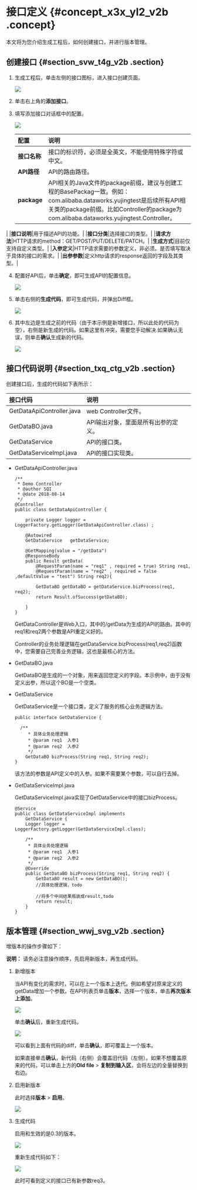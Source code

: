 # 接口定义 {#concept_x3x_yl2_v2b .concept}

本文将为您介绍生成工程后，如何创建接口，并进行版本管理。

## 创建接口 {#section_svw_t4g_v2b .section}

1.  生成工程后，单击左侧的接口图标，进入接口创建页面。

    ![](http://static-aliyun-doc.oss-cn-hangzhou.aliyuncs.com/assets/img/17732/15413806929642_zh-CN.png)

2.  单击右上角的**添加接口**。
3.  填写添加接口对话框中的配置。

    ![](http://static-aliyun-doc.oss-cn-hangzhou.aliyuncs.com/assets/img/17732/15413806929643_zh-CN.png)

    |配置|说明|
    |:-|:-|
    |**接口名称**|接口的标识符，必须是全英文，不能使用特殊字符或中文。|
    |**API路径**|API的路由路径。|
    |**package**|API相关的Java文件的package前缀，建议与创建工程的BasePackag一致。例如：com.alibaba.dataworks.yujingtest是后续所有API相关类的package前缀。比如Controller的package为com.alibaba.dataworks.yujingtest.Controller。

|
    |**接口说明**|用于描述API的功能。|
    |**接口分类**|选择接口的类型。|
    |**请求方法**|HTTP请求的method：GET/POST/PUT/DELETE/PATCH。|
    |**生成方式**|目前仅支持自定义类型。|
    |**入参定义**|HTTP请求需要的参数定义，非必须。是否填写取决于具体的接口的需求。|
    |**出参参数**|定义http请求的response返回的字段及其类型。|

4.  配置好API后，单击**确定**，即可生成API的配置信息。

    ![](http://static-aliyun-doc.oss-cn-hangzhou.aliyuncs.com/assets/img/17732/15413806929644_zh-CN.png)

5.  单击右侧的**生成代码**，即可生成代码，并弹出Diff框。

    ![](http://static-aliyun-doc.oss-cn-hangzhou.aliyuncs.com/assets/img/17732/15413806929645_zh-CN.png)

6.  其中左边是生成之前的代码（由于本示例是新增接口，所以此处的代码为空），右侧是新生成的代码。如果这里有冲突，需要您手动解决.如果确认无误，则单击**确认**生成新的代码。

    ![](http://static-aliyun-doc.oss-cn-hangzhou.aliyuncs.com/assets/img/17732/15413806929646_zh-CN.png)


## 接口代码说明 {#section_txq_ctg_v2b .section}

创建接口后，生成的代码如下表所示：

|接口代码|说明|
|:---|:-|
|GetDataApiController.java|web Controller文件。|
|GetDataBO.java|API输出对象，里面是所有出参的定义。|
|GetDataService|API的接口类。|
|GetDataServiceImpl.java|API的接口实现类。|

-   GetDataApiController.java

    ```
    /**
     * Demo Controller
     * @author SQI
     * @date 2018-08-14
     */
    @Controller
    public class GetDataApiController {
    
        private Logger logger = LoggerFactory.getLogger(GetDataApiController.class) ;
    
        @Autowired
        GetDataService   getDataService;
      
        @GetMapping(value = "/getData")
        @ResponseBody
        public Result getData(
            @RequestParam(name = "req1" , required = true) String req1,
    		@RequestParam(name = "req2" , required = false ,defaultValue = "test") String req2){
            
        	GetDataBO getDataBO = getDataService.bizProcess(req1, req2);
        	return Result.ofSuccess(getDataBO);
        
        }
    }
    ```

    GetDataController是Web入口，其中的/getData为生成的API的路由。其中的req1和req2两个参数是API重定义好的。

    Controller的业务处理逻辑在getDataService.bizProcess\(req1,req2\)函数中，您需要自己完善业务逻辑，这也是最核心的方法。

-   GetDataBO.java

    GetDataBO是生成的一个对象，用来返回您定义的字段。本示例中，由于没有定义出参，所以这个BO是一个空类。

-   GetDataService

    GetDataService是一个接口类，定义了服务的核心业务逻辑方法。

    ```
    public interface GetDataService {
      
      /**
     	 * 具体业务处理逻辑
     	 * @param req1	入参1
     	 * @param req2	入参2
     	 */   
        GetDataBO bizProcess(String req1, String req2);
    }
    ```

    该方法的参数是API定义中的入参。如果不需要某个参数，可以自行去掉。

-   GetDataServiceImpl.java

    GetDataServiceImpl.java实现了GetDataService中的接口bizProcess。

    ```
    @Service
    public class GetDataServiceImpl implements
        GetDataService {
        Logger logger = LoggerFactory.getLogger(GetDataServiceImpl.class);
          
        /**
     	 * 具体业务处理逻辑
     	 * @param req1	入参1
     	 * @param req2	入参2
     	 */   
        @Override
        public GetDataBO bizProcess(String req1, String req2) {
            GetDataBO result = new GetDataBO();
            //具体处理逻辑，todo
            
            //将多个中间结果瓶装成result,todo
            return result;
        }
    }
    ```


## 版本管理 {#section_wwj_svg_v2b .section}

增版本的操作步骤如下：

**说明：** 请务必注意操作顺序，先启用新版本，再生成代码。

1.  新增版本

    当API有变化的需求时，可以在上一个版本上迭代。例如希望对原来定义的getData增加一个参数。在API列表页单击**版本**，选择一个版本，单击**再次版本上添加**。

    ![](http://static-aliyun-doc.oss-cn-hangzhou.aliyuncs.com/assets/img/17732/15413806929647_zh-CN.png)

    单击**确认**后，重新生成代码。

    ![](http://static-aliyun-doc.oss-cn-hangzhou.aliyuncs.com/assets/img/17732/15413806929648_zh-CN.png)

    可以看到上面有代码的diff，单击**确认**，即可覆盖上一个版本。

    如果直接单击**确认**，新代码（右侧）会覆盖旧代码（左侧）。如果不想覆盖原来的代码，可以单击上方的**Old file** \> **复制到输入区**，会将左边的全量替换到右边。

2.  启用新版本

    此时选择**版本** \> **启用**。

    ![](http://static-aliyun-doc.oss-cn-hangzhou.aliyuncs.com/assets/img/17732/15413806929649_zh-CN.png)

3.  生成代码

    启用和生效的是0.3的版本。

    ![](http://static-aliyun-doc.oss-cn-hangzhou.aliyuncs.com/assets/img/17732/15413806929650_zh-CN.png)

    重新生成代码如下：

    ![](http://static-aliyun-doc.oss-cn-hangzhou.aliyuncs.com/assets/img/17732/15413806929651_zh-CN.png)

    此时可看到定义的接口已有新参数req3。


